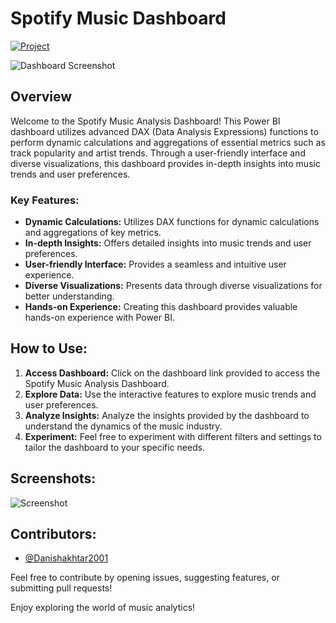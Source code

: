 # Spotify Music Dashboard

[![Project](https://img.shields.io/badge/Project-Spotify%20Music%20Dashboard-blue?style=for-the-badge)](https://www.novypro.com/project/spotify-music-analysis-dashboard-)


![Dashboard Screenshot](https://github.com/Danishakhtar2001/Spotify-Music-Dashboard/assets/156657584/f7fcabb7-e2f4-4a99-83df-932876ad47b7)

## Overview
Welcome to the Spotify Music Analysis Dashboard! This Power BI dashboard utilizes advanced DAX (Data Analysis Expressions) functions to perform dynamic calculations and aggregations of essential metrics such as track popularity and artist trends. Through a user-friendly interface and diverse visualizations, this dashboard provides in-depth insights into music trends and user preferences.

### Key Features:
- **Dynamic Calculations:** Utilizes DAX functions for dynamic calculations and aggregations of key metrics.
- **In-depth Insights:** Offers detailed insights into music trends and user preferences.
- **User-friendly Interface:** Provides a seamless and intuitive user experience.
- **Diverse Visualizations:** Presents data through diverse visualizations for better understanding.
- **Hands-on Experience:** Creating this dashboard provides valuable hands-on experience with Power BI.

## How to Use:
1. **Access Dashboard:** Click on the dashboard link provided to access the Spotify Music Analysis Dashboard.
2. **Explore Data:** Use the interactive features to explore music trends and user preferences.
3. **Analyze Insights:** Analyze the insights provided by the dashboard to understand the dynamics of the music industry.
4. **Experiment:** Feel free to experiment with different filters and settings to tailor the dashboard to your specific needs.

## Screenshots:
![Screenshot](https://github.com/Danishakhtar2001/Spotify-Music-Dashboard/assets/156657584/f7fcabb7-e2f4-4a99-83df-932876ad47b7)

## Contributors:
- [@Danishakhtar2001](https://github.com/Danishakhtar2001)

Feel free to contribute by opening issues, suggesting features, or submitting pull requests!

Enjoy exploring the world of music analytics!
